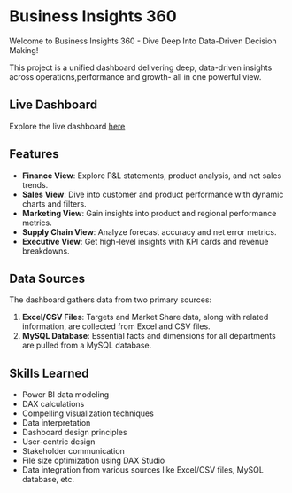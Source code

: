 # Business Insights 360

Welcome to Business Insights 360 - Dive Deep Into Data-Driven Decision Making!

This project is a unified dashboard delivering deep, data-driven insights across operations,performance and growth- all in one powerful view. 


## Live Dashboard
Explore the live dashboard [here](https://app.powerbi.com/view?r=eyJrIjoiNTEwYjQ3NTYtMTYwNS00NTQyLWE1NGUtNDhkZTVhYjAxNTJjIiwidCI6ImM2ZTU0OWIzLTVmNDUtNDAzMi1hYWU5LWQ0MjQ0ZGM1YjJjNCJ9)

## Features

- **Finance View**: Explore P&L statements, product analysis, and net sales trends.
- **Sales View**: Dive into customer and product performance with dynamic charts and filters.
- **Marketing View**: Gain insights into product and regional performance metrics.
- **Supply Chain View**: Analyze forecast accuracy and net error metrics.
- **Executive View**: Get high-level insights with KPI cards and revenue breakdowns.

## Data Sources

The dashboard gathers data from two primary sources:

1. **Excel/CSV Files**: Targets and Market Share data, along with related information, are collected from Excel and CSV files.
2. **MySQL Database**: Essential facts and dimensions for all departments are pulled from a MySQL database.

## Skills Learned

- Power BI data modeling
- DAX calculations
- Compelling visualization techniques
- Data interpretation
- Dashboard design principles
- User-centric design
- Stakeholder communication
- File size optimization using DAX Studio
- Data integration from various sources like Excel/CSV files, MySQL database, etc.
